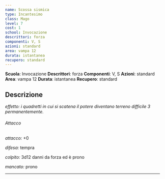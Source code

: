 ```yaml
---
name: Scossa sismica
type: Incantesimo
class: Mago
level: 7
cost: 1
school: Invocazione
descrittori: forza
componenti: V, S
azioni: standard
area: vampa 12
durata: istantanea
recupero: standard
---
```

**Scuola**: Invocazione
**Descrittori**: forza
**Componenti**: V, S
**Azioni**: standard
**Area**: vampa 12
**Durata**: istantanea
**Recupero**: standard

**Descrizione**
-

*effetto: i quadretti in cui si scatena il potere diventano terreno difficile 3 permanentemente.*

###### Attacco

*attacco:* +0

*difesa:* tempra

*colpito:* 3d12 danni da forza ed è prono

*mancato:* prono

---